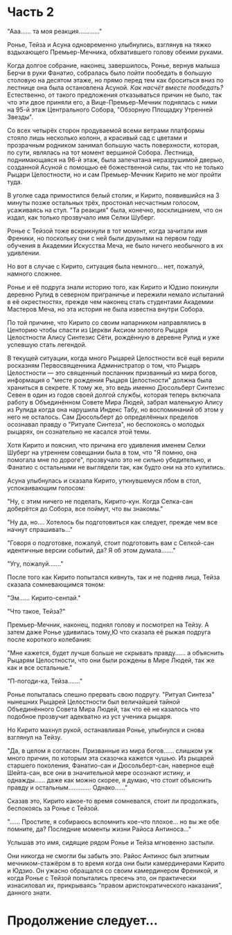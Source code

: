 # Часть 2

"Ааа...... та моя реакция............"

Ронье, Тейза и Асуна одновременно улыбнулись, взглянув на тяжко вздыхающего Премьер-Мечника, обхватившего голову обеими руками.

Когда долгое собрание, наконец, завершилось, Ронье, вернув малыша Берчи в руки Фанатио, собралась было пойти пообедать в большую столовую на десятом этаже, но прямо перед тем как броситься вниз по лестнице она была остановлена Асуной. *Как насчёт вместе пообедать?* Естественно, от такого предложения отказываться причин не было, так что эти двое приняли  его, а Вице-Премьер-Мечник поднялась с ними на 95-й этаж Центрального Собора, "Обзорную Площадку Утренней Звезды".

Со всех четырёх сторон продуваемой всеми ветрами платформы стояло лишь несколько колонн, а красивый сад с цветами и прозрачным родником занимал большую часть поверхности, которая, по сути, являлась на тот момент вершиной Собора. Лестница, поднимающаяся на 96-й этаж, была запечатана неразрушимой дверью, созданной Асуной с помощью её божественной силы, так что не только Рыцари Целостности, но и сам Премьер-Мечник Кирито не мог пройти туда.

В уголке сада примостился белый столик, и  Кирито, появившийся на 3 минуты позже остальных трёх, простонал несчастным голосом, усаживаясь на стул. "Та реакция" была, конечно, восклицанием, что он издал, как только прозвучало имя Селки Шуберг.

Ронье с Тейзой тоже вскрикнули в тот момент, когда зачитали имя Френики, но поскольку они с ней были друзьями на первом году обучения в Академии Искусства Меча, не было ничего необычного в их удивлении.

Но вот в случае с Кирито, ситуация была немного... нет, пожалуй, намного сложнее.

Ронье и её подруга знали историю того, как Кирито и Юдзио покинули деревню Рулид в северном приграничье и пережили немало испытаний в её окрестностях, прежде чем наконец стать студентами Академии Мастеров Меча, но эта история не была известна внутри Собора.

По той  причине, что Кирито со своим напарником направлялись в Центорию чтобы спасти из Церкви Аксиом золотого Рыцаря Целостности Алису Синтезис Сёти, рождённую в деревне Рулид и уже успевшую стать легендой.

В текущей ситуации, когда много Рыцарей Целостности всё ещё верили росказням Первосвященника Администратор о том, что Рыцарь Целостности — это священный посланник призванный из мира богов, информация о "месте рождения Рыцаря Целостности" должна была храниться в секрете. К тому же, это ведь именно Дюсольберт Синтезис Севен в один из годов своей долгой службы, которая теперь включала работу в Объединённом Совете Мира Людей, забрал маленькую Алису из Рулида когда она нарушила Индекс Табу, но воспоминаний об этом у него не осталось. Сам Дюсольберт до определённых пределов осознавал правду о "Ритуале Синтеза", но беспокоясь о молодых рыцарях, он сознательно не касался этой темы.

Хотя Кирито и пояснил, что причина его удивления именем Селки Шуберг на утреннем совещании была в том, что "Я помню, она помогала мне по дороге", прозвучало это не сильно убедительно, и Фанатио с остальными не выглядели так, как будто они на это купились.

Асуна улыбнулась и сказала Кирито, уткнувшемуся лбом в стол, успокаивающим голосом:

"Ну, с этим ничего не поделать,  Кирито-кун. Когда Селка-сан доберётся до Собора, все поймут, что вы знакомы."

"Ну да, но.... Хотелось бы подготовиться как следует, прежде чем все начнут спрашивать..."

"Говоря о подготовке, пожалуй, стоит подготовить вам с Селкой-сан идентичные версии событий, да? Я об этом думала......."

"Угу, пожалуй......."

После того как Кирито попытался кивнуть, так и не подняв лица, Тейза сказала сомневающимся тоном:

"Эм...... Кирито-сенпай."

"Что такое, Тейза?"

Премьер-Мечник, наконец, поднял голову и посмотрел на Тейзу. А затем даже Ронье удивилась тому,Ю что сказала её рыжая подруга после короткого колебания:

"Мне кажется, будет лучше больше не скрывать правду...... а объяснить Рыцарям Целостности, что они были рождены в Мире Людей, так же как и все остальные."

"П-погоди-ка, Тейза......."

Ронье попыталась спешно прервать свою подругу. "Ритуал Синтеза" нынешних Рыцарей Целостности был величайшей тайной Объединённого Совета Мира Людей, так что её не казалось что подобное прозвучит адекватно из уст ученика рыцаря.

Но Кирито махнул рукой, останавливая Ронье, улыбнулся и снова взглянул на Тейзу.

"Да, в целом я согласен. Призванные из мира богов...... слишком уж много причин, по которым эта сказочка кажется чушью. Из рыцарей старшего поколения, Фанатио-сан и Дюсольберт-сан, наверное ещё Шейта-сан, все они в значительной мере осознают истину, и однажды...... даже как можно скорее, я думаю, что стоит объяснить правду и остальным.………… Однако……"

Сказав это, Кирито какое-то время сомневался, стоит ли продолжать, беспокоясь за Ронье с Тейзой.

"...... Простите, я собираюсь вспомнить кое-что плохое... но вы же обе помните, да? Последние моменты жизни Райоса Антиноса..."

Услышав это имя, сидящие рядом Ронье и Тейза мгновенно застыли.

Они никогда не смогли бы забыть это. Райос Антинос был элитным мечником-стажёром в то время когда они были камердинерами Кирито и Юдзио. Он ужасно обращался со своим камердинером Френикой, и когда Ронье с Тейзой попытались пресечь это, он практически изнасиловал их, прикрываясь “правом аристократического наказания”, данного знати.

# Продолжение следует...

<!-- Кирито и Юдзио jumped into the room in a critical moment и saved the two of them, but Raios who lost both arms slashed by Кирито's blow, died in a strange way that still gave them shivers when the scene was remembered.

He did not lose the whole Life by massive bleeding. Rather, he let out a bizarre scream that cannot be thought of as a human’s one, then he collapsed on the floor as if the very soul of him had disappeared... и died. In the subsequent Войны с Внешним Миром, Ронье и the other one witnessed many times people и sub-people losing their lives, but never have seen such a death.

When the two of them began to tremble badly, both Кирито и Асуна sitting across the table simultaneously leaned ahead, pulled the hands of Ронье и Тейза to the middle of the table и wrapped them firmly with their own hands. The hands of two humans who came to this world from the Real World were warmer than anyone else’s, и the cold wrapping Ронье quickly disappeared.

*Thank you very much*, she did not say these words but simply nodded, the two across nodded with a similar smile и returned to their seats. After breathing deeply, Ронье asked again.

"....... Is there a relationship between the last moments of elite Мечник-in-training Antinous и the Синтез Ritual...?"

Кирито instantly shook his head.

"No, there is no direct relationship. But...... people who live in Underworld are can become like Raios when one's mind is subjected to extreme loads."

"Eh……"

Ронье и Тейза opened both eyes wide, but Кирито waved quickly again.

"You do not need to be afraid, you two are all right because that phenomenon only happens to those who are bound by a very rigid ideology."

"Rigid...... ideology?"

"Yeah, at that time, Raios put his Life on the scales against Taboo Index. For Raios who seemed to be made of self-esteem, his life should be given priority above everything else. But at the same time the Taboo Index is the absolute law that should not be violated no matter what happens. To violate the Taboo Index or to comply with the Taboo Index и die... neither of them could be chosen, и the Raios’ soul has collapsed."

When Кирито became silent, Асуна who would have already heard that story also had a look of mixed fear и resentment. Кирито kept on talking after lightly touching the hands of Асуна laying on the table.

"Besides, there is a story Я heard from Фанатио, that in the defense battle by the Great Eastern Gate even the giants’ former chief lost his mind и then screamed the same way like Raios. The giants tend to stabilize themselves by believing that they are the strongest among all the races... Я think that stereotype was about to be destroyed и he had gone mad. The problem... perhaps, for some Рыцарь Целостностиs, believing that they were summoned from gods’ world may be the foundation of their soul of equal importance."

For Ронье who witnessed the strength и the nobility of Рыцарь Целостностиs every day, Кирито's fearful words gave totally perplexed feeling.

Of course, the fact that everything about "Синтез ritual" is lies — the fact that the Highest Priest Administrator had deceived all Рыцарь Целостностиs, would mean terrible shock to them.

But knights, fearless, depending on nobody but themselves, they can endure even that. Not like Raios Antinous, they won’t let their soul collapse.

Or was this just a wish? Even after becoming a knight apprentice, Ронье continued embracing heartfelt respect и admiration for Рыцарь Целостностиs even when it came to talking about Incarnation и teaching Меч skills и Sacred Art on a daily basis. She wanted them to be an absolute existence that cannot be hurt by anything ─ this way she felt, but was this really the truth...?

Ронье, deeply depressed, heard a trembling voice of Асуна.

"Hey, Кирито-kun. Я wondered for a moment... Taboo Index is absolute for people of Мира Людей, is it not? So that just as one tries to break it, their soul would collapse."

"Ah... not really. Usually, the ‘Seal of the right eye’ will be activated before the soul collapses, и they will not be able to continue thinking of violation.... The reason why the seal did not activate for Raios was that he never tried to commit an offense but acted from an absolute confidence, Я think because of that he fell into a **loop** of choosing between two taboos, that he must protect both Taboo Index и his life."

"Senpai, what is ‘**loop**’?"

It was Тейза who interrupted. Кирито answered with a sort of embarrassed expression.

"Even though I've planned to be careful, somehow **Eng**... a sacred word came out. Loop is ring, or something of that shape, it included the meaning of "never-ending" or "repeating"...... Good explanation?"

Кирито gazed at Асуна who smiled и nodded.

"Я think it was pretty good, the remaining meanings would be "to tie up" or "to wind around"<sup><a href="#Prim1">1</a></sup>.

"Uhu, uhu, thank you very much!"

Having thanked him, Тейза took out of a compartment of her uniform ─ there was a sacred word for it, seemingly "pocket" ─ a small square book of white hemp paper bundled with yarn threads и a copper pen. She quickly turned over sheets of paper already filled with small letters и arrived at a blank sheet, where she wrote the meaning of "loop".

"Wai... wait, Тейза, what's that?"

"He-he, Я got paper scraps at the management department и made it. If Я write it down this way, Я will not forget the sacred words that you have taught us."

"Se… secretly, such a thing..."

Ронье panicked a little to the surprising acumen и effort of Тейза who was supposed to hate studying even more than herself. She poked the flank of her best friend и whispered.

"Please tell me how to make one later."

"Hu-hu-hu, you know Я occasionally want to eat a honey pie from the ‘Jumping Deer’ pavilion."

"Я understand, surely..."

Кирито watching the exchange between the two of them leaned against the backrest и said:

"Well, Я hope the system will allow us to increase the production of white hemp. Я want three harvests now… or even five ones."

"Even tenfold would not be even closely enough."

Suddenly added Асуна.

"Ideally, everyone in Мира Людей...... no, in all Underworld should be able to use notebooks и copper pens freely."

"That would be great if that happened..."

Said Тейза who seemed to have unexpectedly recognized the pleasure of studying, staring at her small book.

"Since parchment is so expensive, children of lower classes like me и Ронье wrote in water-soluble lotus leaves ink, then washed it away и reused over и over. The regular paper made by hitting White-thread grass is cheap, but in just one week it’s life is exhausted и it will crumble.... Я think that any child will love to learn if this white paper becomes available for free."

"Well, afterwards Я hope to make as many textbooks as possible..."

Ронье also nodded deeply this time to Асуна's words.

For a while Кирито was flying around the Мира Людей to find the material for the paper which would combine the durability of parchment paper и the accessibility of regular paper. Finally, he found snow-white hemp, a pure white plant growing only on the rocky mountain in the northwestern part of the Northern Empire. Cutting its leaves и stems finely и stewing in a large pan, и when ready, pouring the thin layer of a goo over a flat surface, и before it’s Life begins to decrease, drying with thermal и aerial elements to change its current state from low-durability “plate” to high-durability “cloth”, и then rolling a large rolling pin many times over it to finish и smooth it — this way one can make white paper.

It was much cheaper than parchment only sixty cen of which can be made from a single sheep и its durability is high enough to compete with parchment, but it took more effort than regular paper, which is made by knitting White-thread grass vertically и horizontally и then hitting it with a mallet, и the material, snow-white hemp, was not available around the central capital. At that time, a field of snow-white hemp has been opened in the rocky production area, four manufactures were also completed in Центория, и sales of white hemp paper for the residents of the central capital has been started, but it still was higher priced than the regular paper. Even new to that all Ронье understood how hard it was to make this a cheap produce for children of Тёмной Территории as well as Мира Людей.

However, for Кирито и Асуна the mass production of white hemp was not the final goal. It seemed that they wanted to make a massive number of textbooks in which Мира Людей languages, mathematics, и methods of learning techniques would be described.

"...... If textbooks get distributed to one person each, children can study at any time..."

It was Тейза who took over Ронье's words.

"Even for the textbook of the elementary Sacred Art, they say, it takes skillful craftsman a month to copy a single book. Of course, it is very expensive...... My father bought a textbook because Sacred Art was an entrance exam subject of Академии Искусства Меча, still it was only possible to buy an early copy where characters had lost their shapes, which seemed to be a terrible regret. It is still my treasure."

Actually, Ронье shared the same experience.

The highest-class books at Мира Людей, textbooks carefully copied with the same "axiom typeface" as used in the Taboo Index, were priced at more than 1 million shears, и lower-ranking aristocrats could not buy it, not to mention ordinary people. So-called "quick-copy" textbooks, appearing if a young craftsman copied it with some misshaped letters, would fall in price much, but it was still elite shopping.

"This is something to take care of. Then, someday..."

Кирито said that while smiling, then he paused и heavily sighed.

"...... Mass production of textbooks will be many times harder than white hemp paper, but well, we’ll take care of it patiently, because there is plenty of time..."

"...That's right."

Асуна nodded with a somewhat mischievous smile.

"So, Кирито-kun, it was not only the Меч skill but also the Sacred art test, when you took the entrance exams of Академии Искусства Меча."

"Ah, that, Я was among the top twelve...... Я wish Я could say. But Я learned Sacred Art from Юдзио fervently supervising that Я learn only stuff Я should."

When hearing that, Тейза smiled и chuckled. However, her laughter seemed to include emotions other than joy, и Ронье could only slightly open her mouth, without saying a word.

Асуна who has a consoling smiling smile, looked at the blue sky visible between the columns и an expression of vexation blinked across her face.

"Anyway, both of you are probably hungry. Let’s have lunch, can you help me to carry it?"

Of course, Кирито also got upright immediately as Ронье и Тейза who stood up at the same time. From the time she was his valet, Ронье always said "Let me do it" at such times, but even at that time Кирито would not sit down и wait for service. *SenpAI really did not change*... as she was thinking so walking behind Асуна, Тейза took out the pen и the notebook again и said:

"So, Асуна-сама, ‘notebook’ is some sort of book for records?"

**Grrr** — it was Ронье who could not help clenching her fists.

![Image](/Translate/Img/p067.jpg)

***

On the first floor beneath the "Наблюдательный пост Утренней Звезды", on the ninety-fourth floor of the Собора, there was a kitchen, not as wide as the large kitchen on the tenth floor, but convenient и a well-equipped one.

As soon as Асуна opened the double door, the sweet scent of honey и the fragrant aroma of burned cheese stroke her, и the Ронье’s stomach shrunk tightly.

The kitchen was built with marble floor и white ceiling, there were many tall cupboards on the walls on three sides, brightening its appearance with the variety of tightly packed ingredients и colorful vases и bottles. On the remaining wall there was a shelf with cooking utensils и a large furnace; a large white wooden workbench was placed in the center of the wide room.

As four people entered the kitchen, a slender figure behind the workbench lifted the head.

It was a young woman wearing a white cook’s coat with no stain on it и a cylindrical hat above the short hair. To be exact, she should be referred to as 'very young'.

The woman who was sitting on a chair и grinding a large kitchen knife stood up looking at Ронье и others. Briefly bowed to Асуна, she said:

"Асуна-сама, Я left it wrapped in the oven to keep it warm. Salad и bread will be there as well."

"Thank you, Hana, Я am sorry to be late."

Асуна, after saying the apology, walked up to a large hot oven set on the wall at the back of the kitchen. This cooking utensil, which burns the fire under the tightly sealed box made of stone и bricks и heats the contents equally, was called "**tenpi**" in Мира Людей language, to distinguish it from "**tenpi**" meaning the light of Solus, it was more common to call it an **oven** in the Common Sacred Language.<sup><a href="#Prim2">2</a></sup>

Of course, both **salad** и **bread** were common sacred words too, so this time Тейза did not took the notebook out.

Асуна, who opened the door of the oven after fitting thick leather gloves, pulled out a large container with lid from inside. The container seemed to emit the smell of cheese.

Speaking of what enclosed the cooking, it was a simple shallow pot used to cook various ingredients in a flour dough baked around them, but it was unheard that someone will be cooking by putting such a pot in the oven. In the first place the oven was used for baking bread. With the look of excitement, Асуна moved the elliptical container to the workbench, и carefully removed the lid.

"Wow, wha… what is... this ...?"

It was Тейза who said this loudly. Ронье also bent her neck.

And then it appeared from the container, the edge burnt a little, white и thin, like a piece of paper....

"Hu-hu, this is a ‘paper wrapped bake’."

As Асуна proudly declared this, Ронье и Тейза opened their eyes wide with "Eeeh…".

"What, paper, real paper? White hemp paper......?"

Вице-Премьер-Мечник nodded with a smile to this mistrustful question.

"Я got some paper that was burned during the drying process from the paper plants of Собора и tried it."

"But, if you bake it in the oven, the paper will burn quickly, will it not?"

"It would burn if it is ordinary paper. Я have not tried parchment, it’s too precious to be used in cooking. But white hemp paper, which as expected gained high durability, has properly fulfilled its duty."

As she said so, Асуна pulled the folded white hemp paper with her fingertips. It made a dry rustling sound but did not collapse. Despite being exposed to the high temperature of the heated oven, paper seemed to keep the Life intact.

While removing the leather gloves, Асуна continued:

"The cuisine of Мира Людей...... of Underworld is simple, but it is ruled by strict laws. Whether you bake it or simmer, ‘food’ does not become ‘dish’ unless it is heated for a certain time or more. If there is not enough heating it gains the **status**...... it becomes ‘half-baked’ or ‘rare’ и the stomach will hurt if you eat it, и on the contrary if you heat too much, it becomes ‘burned’ и it will be hard и bitter."

"Y-yes......."

That was the first thing any girl learns has from her mother when she is taught cooking. *Rather than half-baked or burned, proper fire should be turned* ─ they listened to Асуна's words automatically remembering the saying from the past.

"The only problem is that the dish becomes the most delicious at the moment when it changes from ‘heating’ to ‘cooked’, right? It the heating continues, the more it goes on, the more it moisture gets lost, the dish gets harder, и the taste of ingredients dissolves out of stewed dishes as well. In the case of stewing, there is also a way to saturate the taste of the soup by continuing heating with a low heat while adding ingredients, but it takes too much time и trouble."

"Y-yes......."

As Ронье nodded again, the unique taste of the mysterious ‘Obsidia boil’ she ate in the capital city of Obsidia was about to revive in her mouth, so move quickly said:

"...... but, how is this related to paper used in cooking?"

"Well, at first, Я tried to figure out the moment when the ingredients burned up, but Hana stopped me..."

When Асуна shifted her gaze, a white hat woman said without changing her expression:

"It is a trap that beginners и experts both fall every now и then. It wasn’t possible even for skilled chefs to figure out the perfect moment in hundreds of years. A long time ago, a person with an outstanding skill of determining, a chef called a genius of a kind being born once in one hundred years was invited to the Imperial Palace и cooked for the Император Norlangarth. Both the appetizer и the soup were masterpieces but the main dish, a big red-horned cow steak was taken from the fire only a moment earlier than needed. The Император who ate it got stomachache и exercised aristocratic judgement privilege to cut off the cook’s arms."

While Ронье и Тейза stood speechless, Асуна shook away a shadow of sadness и said.

"... So, Я decided to give up looking for the moment of baking и let it pass through as it is. But, instead Я asked Hana if there is a way to retain the moisture even if one cooks it over time, и she told me that if you put it in a bowl with a lid и bake it in the oven, it will be somewhat different."

"Heeeh...... Я also learned a variety of dishes, but Я have never thought of such a recipe. You are truly an exclusive chef of the Highest Priest."

As Тейза showed her admiration, a woman named Hana shrugged her shoulders.

"It is in the past already. ── Anyway, you need hardware with high priority that cannot be broken even if heated in an oven, и even in this Собора oven baking is not perfect... instead of getting out freely, the water accumulates in the bowl и the dish gets half-braised и the taste of ingredients is diluted."

"So, at first, Я tried traditional wrap, Я wrapped the ingredients in dough, then put it in the bowl и baked it. But after all, the taste и moisture were gone out of the ingredient...... It was still OK if you eat it with the baked dough, but after all, the taste of the ingredient alone was bad. So, to preserve the moisture of the wrapped food from being lost, Я was considering whether there is something that can resist heat, и eventually Я came up with this white paper."

"Heeeh....... So, that’s what you mean by a ‘paper wrapped bake’?"

Ронье muttered that while staring at the contents of the vessel.

"So, is it now that you are going to unwrap it...?"

It was Премьер-Мечник who had been silent till now who said that with a faint miserable voice. Apparently, he endured the hunger but the limit seems to have come.

Асуна giggled и picked the slightly scorched edge of paper with slender fingers.

"Actually, today is the first time to try. So if it fails you can only have salad и bread for lunch, sorry for that."

"E-eeeh?!"

That exclamation came not only from Кирито but also Тейза. Of course, Ронье felt the same as well. While watching Асуна's hand, she prayed to the goddess of earth Terraria who also controlled the food.

The paper unfolded from all sides one by one, и as soon as it was opened on the left и right, Ронье felt an incredibly saturated mellow aroma spreading all around.

The main ingredients were white fish fillets, mushrooms, vegetables и plenty of herbs, with cheese melting on top. It is understood at first sight that the heating was proper, but unlike baking in a pot, it did not burn or shrink at all. It seemed that most of the moisture was preserved.

"Looks good, is it not?"

Асуна also nodded to Hana's voice.

"Well, let's enjoy it while it's hot. Кирито-kun, please help me to get five plates."

***

In the end, five people including Hana persuaded by Асуна had lunch consisting of white paper wrapped fish, bread и salad at the table at the 95th floor.

After recollecting his experience of the past era, Кирито also helped with his serving skills и the dining table was set-up in only a few minutes. Five people raised cups with warm shiral water<sup><a href="#Prim3">3</a></sup>, и at the same time picked up knives и forks.

The fish placed on the dish was still steaming up stimulating a lot of appetite, yet Ронье carefully sniffed the scent for the second time. However, vegetables, mushrooms, и molten cheese fragrance became completely unaffected by a burning white pages smell, which was not present at all.

The fish emanated a fresh fillet elasticity, but it was easily cut through just by touching it with the knife. When brought to a mouth, it amazed with the gentleness of the product. There was plenty of juice, it was hard to believe that heating has been taken to the finish.

"Wow...... It's quite different from direct flame-grilling! It's sooo tasty!"

Ронье agreed with Тейза's impression, so she also nodded. Асуна tasted carefully и looked like she was satisfied и nodded, but immediately tilted her neck a little.

"Yes, Я managed not to miss a lot of moisture as planned... but after all, there is almost no fragrance of direct fire left......"

"How about removing the lid of the bowl и the white hemp paper close to the finish, и then roast it a little with thermal elements?"

As Hana suggested so, Асуна turned her face to her.

"All right, it's going to be fairly fragrant by just burning the surface a little. Next time, let's stop heating 20 seconds earlier и try it."

While the two cooks were exchanging opinions, Кирито remained silent ── he was completely absorbed by the dish и kept moving the fork. Ронье worried that he would not say anything till the very end, и involuntary whispered to the right Кирито.

"Ehm, senpai, what impression of taste do you......"

"……Hmm?"

That time Премьер-Мечник was stuffing his mouth with fish, vegetables и mushrooms, so after munching for some time, he pushed out a word:

"~pasthy!"

Асуна helplessly shook her head:

"Except for that, Я do not really expect Кирито-kun to share a comment of a gastronomic critic level...... but something tells me you can be a little more specific."

"Well… th-then... Я want to eat even the wrapping paper!"

Three people who knew him well sighed at the same time, Hana tried to keep abstract и expressionless, but Ронье did not miss that she winced.

Happy lunch ended in about 30 minutes, и Hana cleaned up dishes, a task she had toughly insisted on leaving to her, и four people who remained on the ninety-fifth-floor shared feeling of satisfaction staying silent for a while.

Кирито и Асуна, real-world humans, made countless big и small changes to Underworld. The biggest one would definitely be an aristocratic system reform, but for Ронье it was much more about the changes that she could experience directly in everyday life, such as the development of white hemp paper и its application in paper wrapped baking.

The two of them were at that time trying to improve the healthcare system in smaller towns и villages, as hospitals existed only in big towns. Currently, in the remote villages и similar settlements, treatment of injuries и diseases is carried out by **sisters** и **brothers** alone, и there were many cases where treatment could not happen in time, such as when a large number of injured people appear simultaneously. In addition, advanced luminous element-based treatment techniques were considerably more difficulty in comparison to dark element art и similar ones, и in some cases less experienced clerics could not cope with life-threatening injury or even major injuries.

The number of Мира Людей people who lose their lives in accidents or epidemies would be drastically reduced if they succeed in building hospitals with full-time clerics specializing in treatment techniques in all towns и villages. In addition, Кирито together with her wanted to develop folk remedies comprising drugs, bandages, poultices, etc. instead of relying solely on Sacred Art for advanced treatment.

Ронье thought it was wonderful for the world to progress into a better state by the advancements that the two of them can bring. At the same time, however, she felt something like a faint anxiety.

Мира Людей had hardly changed within the three hundred years under the rule of the Highest Priest Administrator — in particular the establishment of a governing system dividing in the four empires. It is because the Highest Priest wanted the "permanent stagnation" state for the world, as a result Мира Людей neither did solve the problem of great aristocracy as well as the gap between the central capital и the frontier, nor had the world got worse any more.

Кирито и Асуна, on contrary, continued to make constant efforts to further develop both Мира Людей и the whole Underworld. Even taking this one thing, that the general people who were oppressed by the great aristocrats due to the private ownership of the territory were released, the world has definitely improved.

But as the world changed, the expectations people impose upon the Объединённого Совета Мира Людей... or rather directly upon its representatives Кирито и Асуна will infinitely expand. From the perspective of an apprentice knight such as Ронье, the two of them have power equal to gods, but still they were never omniscient. Ронье felt uneasy because she knew how much Кирито regrets и grieves that he could not save Юдзио. *In the future, if the crisis that could not be avoided even with the power и knowledge of Кирито и Асуна — an ultimate catastrophe transcending the Войны с Внешним Миром strikes the Underworld, what kind of words will surely be thrown to Кирито и her, it becomes inevitably terrifying....*

“Ehm… Асуна-сама?”

The voice of Тейза sounding next to her pulled Ронье's consciousness back from anxious thoughts. Асуна who was drinking tea boiled after meals blinked и asked:

"What is it, is Тейза-сан?"

"Come to think of it, Я guess Я interfered in what you were saying before the meals? Certainly, it was about the Taboo Index?"

"Was it so……"

At the same time as Асуна tilted her head, Ронье rewound her memory.

Indeed, it seemed that Асуна had asked Кирито something about Taboo Index after the talk of whether to reveal the truth of "Синтез ritual" to the upper Рыцарь Целостностиs и others. Afterwards, Кирито talked about the mental loop of choosing between two taboos that Raios Antinous caught, и Тейза asked something about the meaning of the sacred word loop, from which the topic diverted to the increase of production of white papers и Тейза’s notebook. Which means ──.

".... hey Тейза, Асуна-сама's topic was changed in the middle, it's not your fault!"

When Ронье shouted that loudly, Тейза who seemed to have reached the same conclusion slightly put out her tongue.

"Well, maybe it was."

"Altogether... Асуна-сама, really sorry."

When she lowered her head on behalf of her best friend, Вице-Премьер-Мечник chuckled и swung a hand gently.

"No worries, Я would have said something should if Я was concerned of it. Well... и what Я wanted to ask...?"

With a smile, Асуна turned her eyes to the left.

"......Uh, Кирито-kun, for the people of Мира Людей the Taboo Index is absolute, trying to break it would trigger a ‘seal on the right eye’ or in the worst case the mind would collapse... is that the understanding?"

Кирито, once again questioned, nodded while adding some milk, that was just obtained this morning at the stables of the Собора, to his kohiru tea:

"Yeah, Я think that's the case in principle."

"So then... The criminal who killed Yazen-сан, a cleaner at the inn in Southern Центория, either broke the seal of the right eye, or avoided contraindication in some way, or he was not bound by the Taboo Index from the very beginning?"

"... Yeah, Я think it's one of the three....... About the third one...... if that is correct, the criminal will be a Тёмной Территории person rather than a Мира Людей person, but even in that case, it is still necessary to break the ‘Law of the Strongest’ of Тёмной Территории as much absolute as the Taboo Index. Isukan, the strongest person within present Тёмной Территории, has issued a documental order to prohibiting of doing bad things in Мира Людей..."

Ронье who heard these words timidly lifted the right hand after recollecting some of Асуна's earlier words.

"Ehm, senpai, may I.......?"

"Go ahead, Ронье."

"It is in the past now... but the man in the black robe who kidnapped Isukan-сама’s и Шейта-сама’s baby at Obsidia Castle was obviously ignoring the law of power, was he not? Because he took Lisa-chan as a hostage и ordered Isukan-сама to kill my senpai......."

Upon hearing that, Асуна, who should have received detailed reports, и Тейза, who learned details directly from Ронье<sup><a href="#Prim4">4</a></sup>, hardened their expressions. However, Кирито himself only vaguely nodded и answered.

"That is so. In other words, that kidnapper believes that he is stronger than Isukan, or he obeys orders from someone who is…  or he believes they are."

"That's what Я mean, there’s something...... slightly wrong with this story. First of all, how do people of Тёмной Территории confirm that the one to follow is stronger than oneself? No doubt, there must be ways other than a fight."

"Isukan's fist fighters clan should do it. Whether it's a battle or a game....... But surely, not all the residents are fighting with each other. Briefly, there is a mechanism in which the strongest one among races, guilds, и clans is chosen to be the leader. Prior to the war, the leaders composed a governing body called ‘Ten Lords Conference’ to decide on various laws. Today, the name has been changed to ‘Five Clans Conference’, but the actual mechanism remained the same... Isukan is among the leaders who are participating in the Five Clans Conference, the strongest ones in individual areas of power."

"... Then, even if that kidnapper thinks he is stronger than Isukan-сама, that alone cannot break the Law of the Strongest, can it? Unless he fights Isukan-сама to prove it."

As Ронье said so, Кирито sighed folding arms on his chest.

"Well... it depends on the strength of the thought....... At the time of the "Rebellion of Four Empires", the four Императорs rebelled against the Axiom Church by breaking the first Article of Taboo Index which they should have been bound by. The belief that the Объединённого Совета Мира Людей overtook the Axiom Church justified the right to regain the Church from us for the Highest Priest to the degree when it exceeded the control of the Taboo Index. If there is something that generates a thought as strong, it may be possible to break the Law of the Strongest without fighting directly with Isukan."

To that words, Ронье’s back lightly trembled, as she recalled Император Крюгер Norlangarth VI’s self-esteem almost physically seeping into the space surrounding him. Next to her, Тейза also pulled her neck in before speaking in a quiet voice.

"...... Certainly, the Император seemed to never consider the Union Council at all. But that was because the Император has dominated the empire for hundreds of years...... is it possible for a human without such a background to rebel against his superiors only by his beliefs?"

The answer to Тейза came from Асуна, whom she interrupted already for the second time.

"Sure, that's true, Taboo Index or the Law of Power — one needs a good **backbone** to break through with beliefs и self-justifications. Oh, the **backbone** means the spine, support, the spiritual kernel."

"Y-yes."

"So...... that is what Я myself wanted to ask Кирито-kun about."

When Асуна turned her gaze to him, Кирито blinked bluntly.

"Huh……?"

"Regardless of whether the one who killed Yazen-сан was from Мира Людей or Тёмной Территории, either someone who ordered the killer or the murderer himself would have the same strong и distorted spirit as Императорs of the four empires once had. What Я wondered, however, was that if you have such a human being, it could have been even worse in Мира Людей...... Я mean, they could have caused the same catastrophic incident as Lisetta-chan's kidnapping in Тёмной Территории. Of course, Я do not neglect Yazen-сан's life...... but what Я am trying to say, if the criminal aims at the discord between Мира Людей и Тёмной Территории, there are more suitable **targets**... ones to aim at."

"In other words, they have a social position...... For example, aristocracy, large merchants, their families...... That's right..."

Looking at the face of muttering Кирито, Ронье said:

"W-wait, but if Yazen-сан's case is to make Кирито-сенпай to go to **Тёмной Территории**<sup><a href="#Prim5">5</a></sup>...... would it not be sufficient to aim just anyone?"

"Umm... well, no. If Я were a culprit, Я guess Я would make a case causing more **impact**. I’d try to increase the probability that Я will have to reach Obsidia..."

As Кирито said “Umm” submerging in his thoughts, Тейза asked Асуна for the meaning of "**impact**". Must be her notebook was getting substantial update that day.

*By the way, location names such as "Obsidia" и "Центория" are probably also derived from some sacred word, something corresponding to them......* Ронье thought.

Асуна, who sipped kohiru with tea with a bit of sugar, said in a flat tone.

"Hey Кирито-kun, Я think Я will try it."

"Eh... you will try what?"

Кирито asked that with a somewhat worried face.

Асуна's answer surprised a lot not just Ронье и Тейза but even such an unreasonable и reckless person as Премьер-Мечник himself.

"Ayuha-сан's past reflection technique. If you really can see past events и you use it in an inn where the incident happened, you should be able to see the culprit." -->

<!--## Footnotes:

1. <a name="Prim1"></a>Keep in mind, we’re not talking English word meaning here, but rather katakana ループ.
2. <a name="Prim2"></a>Welcome to the Japanese class. So, the native name for an oven would be 天火 which is pronounced “tenpi”. The “sunlight” would be 天日 which is also pronounced “tenpi”. But in Japanese it’s common to use “imported” word “oven”: オーブン, “o-bun”, which is used here и below. As for the next passage, it’s also 2 words of a similar kind.)
3. <a name="Prim3"></a>Sorry, couldn’t find an English canon: is it "siral", "chiral" or "shiral" Katakana lessons Я took say "shiral", but hey maybe your canon differs?
4. <a name="Prim4"></a>Original reads: “who heard the story directly from Ронье”, but that’s not true as Тейза only has heard about the kidnapping an hour ago or so, и we’ve been following them almost without interruptions since then.
5. <a name="Prim5"></a>Not sure if it matters, Ронье says the name here in Sacred Language.-->
